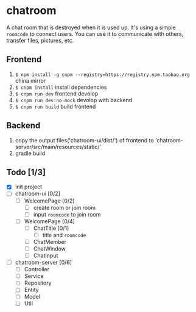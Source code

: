 # chatroom

A chat room that is destroyed when it is used up. It's using a simple `roomcode` to connect users.
You can use it to communicate with others, transfer files, pictures, etc.

## Frontend
1. `$ npm install -g cnpm --registry=https://registry.npm.taobao.org` china mirror
2. `$ cnpm install` install dependencies
3. `$ cnpm run dev` frontend devolop
4. `$ cnpm run dev:no-mock` devolop with backend
5. `$ cnpm run build` build frontend

## Backend
1. copy the output files('chatroom-ui/dist/') of frontend to 'chatroom-server/src/main/resources/static/'
2. gradle build

## Todo [1/3]
- [X] init project
- [ ] chatroom-ui [0/2]
  - [ ] WelcomePage [0/2]
    - [ ] create room or join room
    - [ ] input `roomcode` to join room
  - [ ] WelcomePage [0/4]
    - [ ] ChatTitle [0/1]
      - [ ] title and `roomcode`
    - [ ] ChatMember
    - [ ] ChatWindow
    - [ ] ChatInput
- [ ] chatroom-server [0/6]
  - [ ] Controller
  - [ ] Service
  - [ ] Repository
  - [ ] Entity
  - [ ] Model
  - [ ] Util
